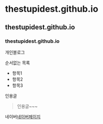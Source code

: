 # thestupidest.github.io

## thestupidest.github.io

### thestupidest.github.io

개인블로그

순서없는 목록

- 항목1
- 항목2
- 항목3

인용글

> 인용글~~~

네이버[네이버페이지](http://www.naver.com)
